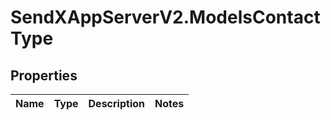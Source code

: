 # SendXAppServerV2.ModelsContactType

## Properties
Name | Type | Description | Notes
------------ | ------------- | ------------- | -------------


